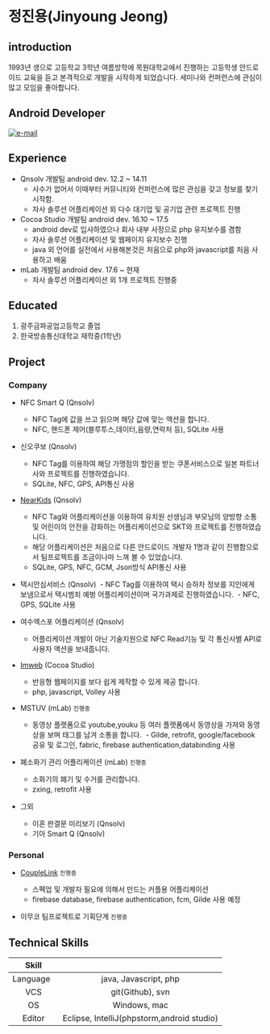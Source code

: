 # 정진용(Jinyoung Jeong)

## introduction

1993년 생으로 고등학교 3학년 여름방학에 목원대학교에서 진행하는 고등학생 안드로이드 교육을 듣고 본격적으로 개발을 시작하게 되었습니다.
세미나와 컨퍼런스에 관심이 많고 모임을 좋아합니다.

## Android Developer 

[![e-mail](https://img.shields.io/badge/e--mail-skwntnftkgk@gmail.com-orange.svg)](mailto:skwntnftkgk@gmail.com)

## Experience

- Qnsolv 개발팀 android dev. 12.2 ~ 14.11
  - 사수가 없어서 이때부터 커뮤니티와 컨퍼런스에 많은 관심을 갖고 정보를 찾기시작함.
  - 자사 솔루션 어플리케이션 외 다수 대기업 및 공기업 관련 프로젝트 진행
- Cocoa Studio 개발팀 android dev. 16.10 ~ 17.5
  - android dev로 입사하였으나 회사 내부 사정으로 php 유지보수를 겸함
  - 자사 솔루션 어플리케이션 및 웹페이지 유지보수 진행
  - java 외 언어를 실전에서 사용해본것은 처음으로 php와 javascript를 처음 사용하고 배움
- mLab 개발팀 android dev. 17.6 ~ 현재
  - 자사 솔루션 어플리케이션 외 1개 프로젝트 진행중

## Educated

1. 광주금파공업고등학교 졸업
2. 한국방송통신대학교 재학중(1학년)

## Project

### Company

- NFC Smart Q (Qnsolv)
  - NFC Tag에 값을 쓰고 읽으며 해당 값에 맞는 액션을 합니다.
  - NFC, 핸드폰 제어(블루투스,데이터,음량,연락처 등), SQLite 사용
 
- 신오쿠보 (Qnsolv)
  - NFC Tag를 이용하여 해당 가맹점의 할인을 받는 쿠폰서비스으로 일본 파트너사와 프로젝트를 진행하였습니다.
  - SQLite, NFC, GPS, API통신 사용

- [NearKids](https://play.google.com/store/apps/details?id=com.skp.nk.teacher) (Qnsolv)
  - NFC Tag와 어플리케이션을 이용하여 유치원 선생님과 부모님의 양방향 소통 및 어린이의 안전을 강화하는 어플리케이션으로 SKT와 프로젝트를 진행하였습니다.
  - 해당 어플리케이션은 처음으로 다른 안드로이드 개발자 1명과 같이 진행함으로서 팀프로젝트를 조금이나마 느껴 볼 수 있었습니다.
  - SQLite, GPS, NFC, GCM, Json방식 API통신 사용
 
- 택시안심서비스 (Qnsolv)
  - NFC Tag를 이용하여 택시 승하차 정보를 지인에게 보냄으로서 택시범죄 예벙 어플리케이션이며 국가과제로 진행하였습니다.
  - NFC, GPS, SQLite 사용

- 여수엑스포 어플리케이션 (Qnsolv)
  - 어플리케이션 개발이 아닌 기술지원으로 NFC Read기능 및 각 통신사별 API로 사용자 액션을 보내줍니다.

- [Imweb](http://imweb.me/) (Cocoa Studio)
  - 반응형 웹페이지를 보다 쉽게 제작할 수 있게 제공 합니다.
  - php, javascript, Volley 사용

- MSTUV (mLab) `진행중`
  - 동영상 플랫폼으로 youtube,youku 등 여러 플랫폼에서 동영상을 가져와 동영상을 보며 태그를 남겨 소통을 합니다.
  - Gilde, retrofit, google/facebook 공유 및 로그인, fabric, firebase authentication,databinding 사용
 
- 폐소화기 관리 어플리케이션 (mLab) `진행중`
  - 소화기의 폐기 및 수거를 관리합니다.
  - zxing, retrofit 사용

- 그외
  - 이혼 판결문 미리보기 (Qnsolv)
  - 기아 Smart Q (Qnsolv)
 
### Personal

- [CoupleLink](https://github.com/JeongJinyong/CoupleLink) `진행중`
  - 스펙업 및 개발자 필요에 의해서 만드는 커플용 어플리케이션
  - firebase database, firebase authentication, fcm, Gilde 사용 예정
  
- 이무코 팀프로젝트로 기획단계 `진행중`

## Technical Skills

|    Skill    |                                          |
| :---------: | :--------------------------------------: |
|  Language   |           java, Javascript, php          |
|     VCS     |               git(Github), svn           |
|     OS      |                Windows, mac              |
|   Editor    |Eclipse, IntelliJ(phpstorm,android studio)|
